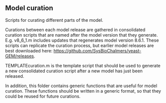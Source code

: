 ## Model curation

Scripts for curating different parts of the model.

Curations between each model release are gathered in consolidated curation scripts that are named after the model version that they generate. E.g. v8_6_1.m includes updates that regenerates model version 8.6.1. These scripts can replicate the curation process, but earlier model releases are best downloaded here: https://github.com/SysBioChalmers/yeast-GEM/releases.

TEMPLATEcuration.m is the template script that should be used to generate a new consolidated curation script after a new model has just been released.

In addition, this folder contains generic functions that are useful for model curation. These functions should be written in a generic format, so that they could be reused for future curations.
